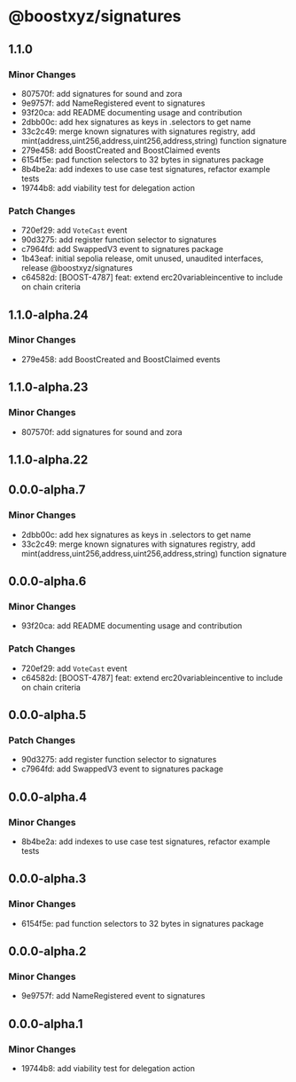 # @boostxyz/signatures

## 1.1.0

### Minor Changes

- 807570f: add signatures for sound and zora
- 9e9757f: add NameRegistered event to signatures
- 93f20ca: add README documenting usage and contribution
- 2dbb00c: add hex signatures as keys in .selectors to get name
- 33c2c49: merge known signatures with signatures registry, add mint(address,uint256,address,uint256,address,string) function signature
- 279e458: add BoostCreated and BoostClaimed events
- 6154f5e: pad function selectors to 32 bytes in signatures package
- 8b4be2a: add indexes to use case test signatures, refactor example tests
- 19744b8: add viability test for delegation action

### Patch Changes

- 720ef29: add `VoteCast` event
- 90d3275: add register function selector to signatures
- c7964fd: add SwappedV3 event to signatures package
- 1b43eaf: initial sepolia release, omit unused, unaudited interfaces, release @boostxyz/signatures
- c64582d: [BOOST-4787] feat: extend erc20variableincentive to include on chain criteria

## 1.1.0-alpha.24

### Minor Changes

- 279e458: add BoostCreated and BoostClaimed events

## 1.1.0-alpha.23

### Minor Changes

- 807570f: add signatures for sound and zora

## 1.1.0-alpha.22

## 0.0.0-alpha.7

### Minor Changes

- 2dbb00c: add hex signatures as keys in .selectors to get name
- 33c2c49: merge known signatures with signatures registry, add mint(address,uint256,address,uint256,address,string) function signature

## 0.0.0-alpha.6

### Minor Changes

- 93f20ca: add README documenting usage and contribution

### Patch Changes

- 720ef29: add `VoteCast` event
- c64582d: [BOOST-4787] feat: extend erc20variableincentive to include on chain criteria

## 0.0.0-alpha.5

### Patch Changes

- 90d3275: add register function selector to signatures
- c7964fd: add SwappedV3 event to signatures package

## 0.0.0-alpha.4

### Minor Changes

- 8b4be2a: add indexes to use case test signatures, refactor example tests

## 0.0.0-alpha.3

### Minor Changes

- 6154f5e: pad function selectors to 32 bytes in signatures package

## 0.0.0-alpha.2

### Minor Changes

- 9e9757f: add NameRegistered event to signatures

## 0.0.0-alpha.1

### Minor Changes

- 19744b8: add viability test for delegation action
